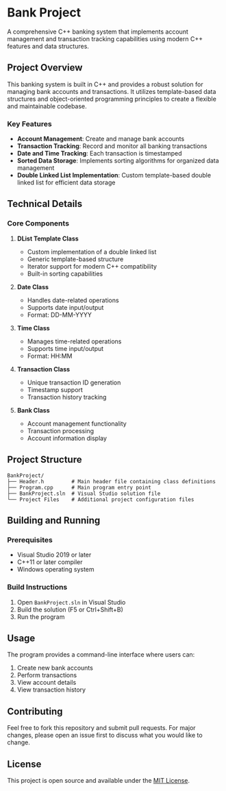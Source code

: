 # Bank Project

A comprehensive C++ banking system that implements account management and transaction tracking capabilities using modern C++ features and data structures.

## Project Overview

This banking system is built in C++ and provides a robust solution for managing bank accounts and transactions. It utilizes template-based data structures and object-oriented programming principles to create a flexible and maintainable codebase.

### Key Features

- **Account Management**: Create and manage bank accounts
- **Transaction Tracking**: Record and monitor all banking transactions
- **Date and Time Tracking**: Each transaction is timestamped
- **Sorted Data Storage**: Implements sorting algorithms for organized data management
- **Double Linked List Implementation**: Custom template-based double linked list for efficient data storage

## Technical Details

### Core Components

1. **DList Template Class**
   - Custom implementation of a double linked list
   - Generic template-based structure
   - Iterator support for modern C++ compatibility
   - Built-in sorting capabilities

2. **Date Class**
   - Handles date-related operations
   - Supports date input/output
   - Format: DD-MM-YYYY

3. **Time Class**
   - Manages time-related operations
   - Supports time input/output
   - Format: HH:MM

4. **Transaction Class**
   - Unique transaction ID generation
   - Timestamp support
   - Transaction history tracking

5. **Bank Class**
   - Account management functionality
   - Transaction processing
   - Account information display

## Project Structure

```
BankProject/
├── Header.h         # Main header file containing class definitions
├── Program.cpp      # Main program entry point
├── BankProject.sln  # Visual Studio solution file
└── Project Files    # Additional project configuration files
```

## Building and Running

### Prerequisites
- Visual Studio 2019 or later
- C++11 or later compiler
- Windows operating system

### Build Instructions
1. Open `BankProject.sln` in Visual Studio
2. Build the solution (F5 or Ctrl+Shift+B)
3. Run the program

## Usage

The program provides a command-line interface where users can:
1. Create new bank accounts
2. Perform transactions
3. View account details
4. View transaction history

## Contributing

Feel free to fork this repository and submit pull requests. For major changes, please open an issue first to discuss what you would like to change.

## License

This project is open source and available under the [MIT License](LICENSE).